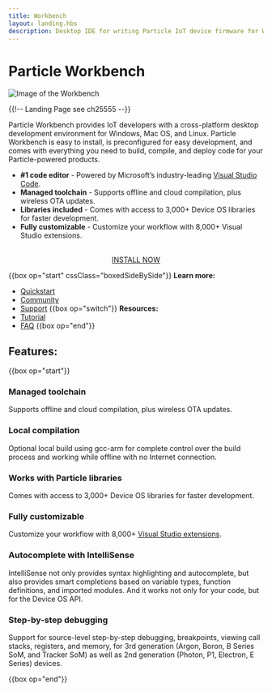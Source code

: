 ```yaml
---
title: Workbench
layout: landing.hbs
description: Desktop IDE for writing Particle IoT device firmware for Windows, Mac OS, and Linux
---
```


# Particle Workbench
![Image of the Workbench ](/assets/images/workbench-hero.png)

{{!-- Landing Page see ch25555 --}}

Particle Workbench provides IoT developers with a cross-platform desktop development environment for Windows, Mac OS, and Linux. Particle Workbench is easy to install, is preconfigured for easy development, and comes with everything you need to build, compile, and deploy code for your Particle-powered products.

- <b>#1 code editor</b> - Powered by Microsoft’s industry-leading [Visual Studio Code](https://code.visualstudio.com/).
- <b>Managed toolchain</b> - Supports offline and cloud compilation, plus wireless OTA updates.
- <b>Libraries included</b> - Comes with access to 3,000+ Device OS libraries for faster development.
- <b>Fully customizable</b> - Customize your workflow with 8,000+ Visual Studio extensions.

<div  align="center">
<br />
<a href="/quickstart/workbench/" class="button">INSTALL NOW</a>
</div>

{{box op="start" cssClass="boxedSideBySide"}}
**Learn more:**
- [Quickstart](/quickstart/workbench/)
- [Community](https://community.particle.io/c/DT)
- [Support](https://community.particle.io/t/information-how-to-report-bugs-and-provide-feedback/44245)
{{box op="switch"}}
**Resources:**
- [Tutorial](/getting-started/developer-tools/workbench/)
- [FAQ](/getting-started/developer-tools/workbench-faq/)
{{box op="end"}}

## Features:
{{box op="start"}}
### Managed toolchain

Supports offline and cloud compilation, plus wireless OTA updates.

### Local compilation

Optional local build using gcc-arm for complete control over the build process and working while offline with no Internet connection.

### Works with Particle libraries

Comes with access to 3,000+ Device OS libraries for faster development.

### Fully customizable
Customize your workflow with 8,000+ [Visual Studio extensions](https://marketplace.visualstudio.com/VSCode).

### Autocomplete with IntelliSense

IntelliSense not only provides syntax highlighting and autocomplete, but also provides smart completions based on variable types, function definitions, and imported modules. And it works not only for your code, but for the Device OS API.


### Step-by-step debugging

Support for source-level step-by-step debugging, breakpoints, viewing call stacks, registers, and memory, for 3rd generation (Argon, Boron, B Series SoM, and Tracker SoM) as well as 2nd generation (Photon, P1, Electron, E Series) devices.

{{box op="end"}}
